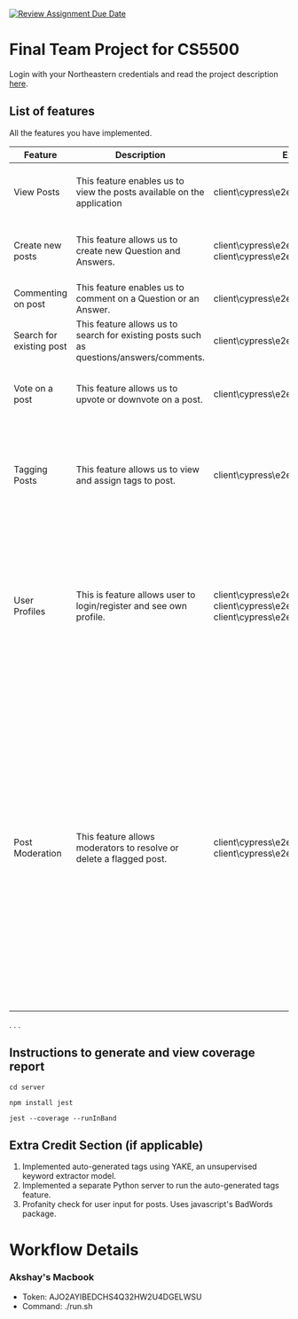 [![Review Assignment Due Date](https://classroom.github.com/assets/deadline-readme-button-24ddc0f5d75046c5622901739e7c5dd533143b0c8e959d652212380cedb1ea36.svg)](https://classroom.github.com/a/37vDen4S)

# Final Team Project for CS5500

Login with your Northeastern credentials and read the project description [here](https://northeastern-my.sharepoint.com/:w:/g/personal/j_mitra_northeastern_edu/ETUqq9jqZolOr0U4v-gexHkBbCTAoYgTx7cUc34ds2wrTA?e=URQpeI).

## List of features

All the features you have implemented.

| Feature   | Description        | E2E Tests     | Component Tests | Jest Tests   |
| --------- | ------------------ | ------------- | --------------- | ------------ |
| View Posts | This feature enables us to view the posts available on the application | client\cypress\e2e\questionSequence.cy.js | client\cypress\component\homepage.cy.js <br> client\cypress\component\answerPage.cy.js <br> client\cypress\component\questionpage.cy.js <br> client\cypress\component\comments.cy.js <br> client\cypress\component\sidebar.cy.js   | /question/getQuestion - server\tests\questionRoute.test.js <br><br> /question/getQuestionById/:qid - server\tests\questionRoute.test.js |
| Create new posts | This feature allows us to create new Question and Answers. | client\cypress\e2e\askQuestion.cy.js <br> client\cypress\e2e\answerQuestion.cy.js | client\cypress\component\newquestion.cy.js <br>  client\cypress\component\newanswer.cy.js | /question/addQuestion - server\tests\questionRoute.test.js <br><br> /answer/addAnswer - server\tests\answerRoute.test.js |
| Commenting on post | This feature enables us to comment on a Question or an Answer. | client\cypress\e2e\comment.cy.js | client\cypress\component\comments.cy.js    | /comment/addComment - server\tests\commentRoute.test.js |
| Search for existing post | This feature allows us to search for existing posts such as questions/answers/comments. | client\cypress\e2e\search.cy.js | client\cypress\component\tag.cy.js    | /question/getQuestion?order=someOrder&search=someSearch - server\tests\questionRoute.test.js |
| Vote on a post | This feature allows us to upvote or downvote on a post. | client\cypress\e2e\upvoteDownvote.cy.js | client\cypress\component\upvotedownvote.cy.js    | /vote/upvote - server\tests\voteRoute.test.js <br><br> /vote/downvote - server\tests\voteRoute.test.js|
|  Tagging Posts  | This feature allows us to view and assign tags to post. | client\cypress\e2e\tags.cy.js | client\cypress\component\tag.cy.js    | /getTagsWithQuestionNumber - server\tests\tagsRoute.test.js <br><br> /question/addQuestion - server\tests\questionRoute.test.js <br><br> python server autosuggest /tag/generateTags/ - server\python utils\testpyserver.py |
|  User Profiles | This is feature allows user to login/register and see own profile. | client\cypress\e2e\signIn.cy.js <br> client\cypress\e2e\signUp.cy.js <br> client\cypress\e2e\userProfile.cy.js | client\cypress\component\login.cy.js <br> client\cypress\component\signup.cy.js <br>  client\cypress\component\profilepage.cy.js <br> client\cypress\component\userprofile.cy.js <br> client\cypress\component\avatar.cy.js   | /login/authenticate - server\tests\loginRoute.test.js <br><br> /login/register - server\tests\loginRoute.test.js <br><br> /user/getUsersList - server\tests\userRoute.test.js <br><br> /user/getUserDetails/:userId - server\tests\userRoute.test.js <br><br> /user/getUserPosts - server\tests\userRoute.test.js|
|  Post Moderation | This feature allows moderators to resolve or delete a flagged post. | client\cypress\e2e\moderatorIgnore.cy.js <br> client\cypress\e2e\moderatorDelete.cy.js | client\cypress\component\moderator.cy.js    | /isUserModeratorAuthenticated - server\tests\serverRoute.test.js <br><br> /question/resolveQuestion server\tests\questionRoute.test.js <br><br> /question/deleteQuestion - server\tests\questionRoute.test.js <br><br> /question/getReportedQuestions - server\tests\questionRoute.test.js <br><br> /answer/resolveAnswer server\tests\answerRoute.test.js <br><br> /answer/deleteResolve - server\tests\answerRoute.test.js <br><br> /answer/getReportedAnswers - server\tests\answerRoute.test.js <br><br> /comment/resolveComment server\tests\commentRoute.test.js <br><br> /comment/deleteComment - server\tests\commentRoute.test.js <br><br> /comment/getReportedComments - server\tests\commentRoute.test.js |


. . .

## Instructions to generate and view coverage report
```console
cd server
```
```console
npm install jest
```
```console
jest --coverage --runInBand
```

## Extra Credit Section (if applicable)
1. Implemented auto-generated tags using YAKE, an unsupervised keyword extractor model.
2. Implemented a separate Python server to run the auto-generated tags feature.
3. Profanity check for user input for posts. Uses javascript's BadWords package.

# Workflow Details

### Akshay's Macbook

- Token: AJO2AYIBEDCHS4Q32HW2U4DGELWSU
- Command: ./run.sh
